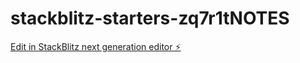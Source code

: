 # stackblitz-starters-zq7r1tNOTES

[Edit in StackBlitz next generation editor ⚡️](https://stackblitz.com/~/github.com/tk22kalal2/stackblitz-starters-zq7r1tNOTES)
